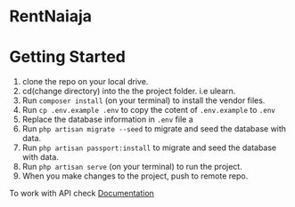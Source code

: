 # RentNaiaja

# Getting Started

1. clone the repo on your local drive.
2. cd(change directory) into the the project folder. i.e ulearn.
3. Run `composer install` (on your terminal) to install the vendor files.
4. Run `cp .env.example .env` to copy the cotent of `.env.example` to `.env`
5. Replace the database information in `.env` file a
6. Run `php artisan migrate --seed` to migrate and seed the database with data.
7. Run `php artisan passport:install` to migrate and seed the database with data.
8. Run `php artisan serve` (on your terminal) to run the project.
9. When you make changes to the project, push to remote repo.

To work with API check [Documentation](DOCUMENTATION.md)
